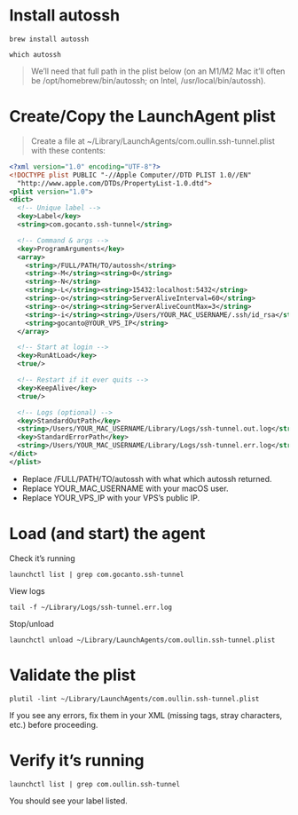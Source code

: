# Install autossh

```shell
brew install autossh
```
```shell
which autossh
```
> We’ll need that full path in the plist below (on an M1/M2 Mac it’ll often be /opt/homebrew/bin/autossh; on Intel,
> /usr/local/bin/autossh).

# Create/Copy the LaunchAgent plist
> Create a file at ~/Library/LaunchAgents/com.oullin.ssh-tunnel.plist with these contents:

```xml
<?xml version="1.0" encoding="UTF-8"?>
<!DOCTYPE plist PUBLIC "-//Apple Computer//DTD PLIST 1.0//EN"
  "http://www.apple.com/DTDs/PropertyList-1.0.dtd">
<plist version="1.0">
<dict>
  <!-- Unique label -->
  <key>Label</key>
  <string>com.gocanto.ssh-tunnel</string>

  <!-- Command & args -->
  <key>ProgramArguments</key>
  <array>
    <string>/FULL/PATH/TO/autossh</string>
    <string>-M</string><string>0</string>
    <string>-N</string>
    <string>-L</string><string>15432:localhost:5432</string>
    <string>-o</string><string>ServerAliveInterval=60</string>
    <string>-o</string><string>ServerAliveCountMax=3</string>
    <string>-i</string><string>/Users/YOUR_MAC_USERNAME/.ssh/id_rsa</string>
    <string>gocanto@YOUR_VPS_IP</string>
  </array>

  <!-- Start at login -->
  <key>RunAtLoad</key>
  <true/>

  <!-- Restart if it ever quits -->
  <key>KeepAlive</key>
  <true/>

  <!-- Logs (optional) -->
  <key>StandardOutPath</key>
  <string>/Users/YOUR_MAC_USERNAME/Library/Logs/ssh-tunnel.out.log</string>
  <key>StandardErrorPath</key>
  <string>/Users/YOUR_MAC_USERNAME/Library/Logs/ssh-tunnel.err.log</string>
</dict>
</plist>
```
- Replace /FULL/PATH/TO/autossh with what which autossh returned.
- Replace YOUR_MAC_USERNAME with your macOS user.
- Replace YOUR_VPS_IP with your VPS’s public IP.

# Load (and start) the agent
Check it’s running
```shell
launchctl list | grep com.gocanto.ssh-tunnel
```
View logs
```shell
tail -f ~/Library/Logs/ssh-tunnel.err.log
```
Stop/unload
```shell
launchctl unload ~/Library/LaunchAgents/com.oullin.ssh-tunnel.plist
```

# Validate the plist
```shell
plutil -lint ~/Library/LaunchAgents/com.oullin.ssh-tunnel.plist
```
If you see any errors, fix them in your XML (missing tags, stray characters, etc.) before proceeding.

# Verify it’s running
```shell
launchctl list | grep com.oullin.ssh-tunnel
```
You should see your label listed.
